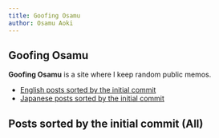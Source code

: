```yaml
---
title: Goofing Osamu
author: Osamu Aoki
---
```


## Goofing Osamu

**Goofing Osamu** is a site where I keep random public memos.

  * [English posts sorted by the initial commit](en)
  * [Japanese posts sorted by the initial commit](jp)

## Posts sorted by the initial commit (All)
